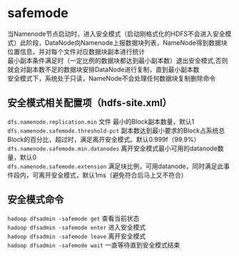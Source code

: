 # safemode

当Namenode节点启动时，进入安全模式（启动刚格式化的HDFS不会进入安全模式）此阶段，DataNode向Namenode上报数据块列表，NameNode得到数据块位置信息，并对每个文件对应数据块副本进行统计<br>
最小副本条件满足时（一定比例的数据块都达到最小副本数）退出安全模式,否则就会对副本数不足的数据块安排DataNode进行复制，直到最小副本数<br>
安全模式下，系统处于只读，NameNode不会处理任何数据块复制删除命令<br>

安全模式相关配置项（hdfs-site.xml）
--------------------
`dfs.namenode.replication.min` 文件 最小的Block副本数量，默认1 <br>
`dfs.namenode.safemode.threshold-pct` 副本数达到最小要求的Block占系统总Block的百分比，超过时，满足离开安全模式。默认0.999f（99.9%）<br>
`dfs.namenode.safemode.min.datanodes` 离开安全模式最小可用的datanode数量，默认0 <br>
`dfs.namenode.safemode.extension` 满足块比例，可用datanode，同时满足此事件段内，可离开安全模式，默认1ms（避免符合后马上又不符合） <br>

安全模式命令
-------------
`hadoop dfsadmin -safemode get` 查看当前状态<br>
`hadoop dfsadmin -safemode enter` 进入安全模式<br>
`hadoop dfsadmin -safemode leave` 离开安全模式<br>
`hadoop dfsadmin -safemode wait` 一直等待直到安全模式结束<br>
